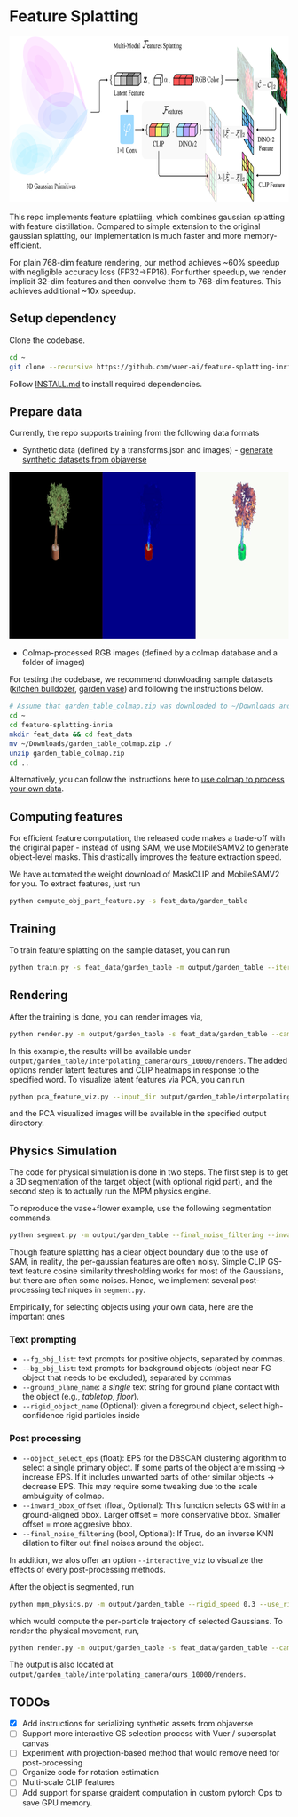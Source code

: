 # Feature Splatting

<a href="assets/method_overview.png"><img height="300" src="assets/method_overview.png"> </a>

This repo implements feature splattiing, which combines gaussian splatting with feature distillation. Compared to simple
extension to the original gaussian splatting, our implementation is much faster and more memory-efficient.

For plain 768-dim feature rendering, our method achieves ~60% speedup with negligible accuracy loss (FP32->FP16).
For further speedup, we render implicit 32-dim features and then convolve them to 768-dim features. This achieves additional
~10x speedup.

## Setup dependency

Clone the codebase.

```bash
cd ~
git clone --recursive https://github.com/vuer-ai/feature-splatting-inria
```

Follow [INSTALL.md](./docs/INSTALL.md) to install required dependencies.

## Prepare data

Currently, the repo supports training from the following data formats

- Synthetic data (defined by a transforms.json and images) - [generate synthetic datasets from objaverse](./docs/synthetic_data_generation.md)

<a href="assets/objaverse_ficus.gif"><img height="300" src="assets/objaverse_ficus.gif"> </a>

- Colmap-processed RGB images (defined by a colmap database and a folder of images)

For testing the codebase, we recommend donwloading sample datasets ([kitchen bulldozer](https://ucsdcloud-my.sharepoint.com/:u:/g/personal/riqiu_ucsd_edu/EUe9hgsPtldItgd7T1qBvxIBI9TVOzmOUfacfRDuKJ__jw?e=25kBdG),
[garden vase](https://ucsdcloud-my.sharepoint.com/:u:/g/personal/riqiu_ucsd_edu/EZGSO896TDNEq5vzyntvp-EB7xxQx-3K2R3uxpF1DIHIlA?e=Be6HcV)) and following the instructions below.

```bash
# Assume that garden_table_colmap.zip was downloaded to ~/Downloads and feature-splatting-inria is under home directory
cd ~
cd feature-splatting-inria
mkdir feat_data && cd feat_data
mv ~/Downloads/garden_table_colmap.zip ./
unzip garden_table_colmap.zip
cd ..
```

Alternatively, you can follow the instructions here to [use colmap to process your own data](./docs/custom_data_processing.md).

## Computing features

For efficient feature computation, the released code makes a trade-off with the original paper - instead of using SAM, we use MobileSAMV2 to generate
object-level masks. This drastically improves the feature extraction speed.

We have automated the weight download of MaskCLIP and MobileSAMV2 for you. To extract features, just run

```bash
python compute_obj_part_feature.py -s feat_data/garden_table
```

## Training

To train feature splatting on the sample dataset, you can run

```bash
python train.py -s feat_data/garden_table -m output/garden_table --iterations 10000
```

## Rendering

After the training is done, you can render images via,

```bash
python render.py -m output/garden_table -s feat_data/garden_table --camera_slerp_list 0 1 --with_feat --clip_feat --text_query 'a vase with flowers' --step_size 10
```

In this example, the results will be available under `output/garden_table/interpolating_camera/ours_10000/renders`. The added options render
latent features and CLIP heatmaps in response to the specified word. To visualize latent features via PCA, you can run

```bash
python pca_feature_viz.py --input_dir output/garden_table/interpolating_camera/ours_10000/renders --output_dir output/garden_table/interpolating_camera/ours_10000/pca_renders
```

and the PCA visualized images will be available in the specified output directory.

## Physics Simulation

The code for physical simulation is done in two steps. The first step is to get a 3D segmentation of the target object (with optional rigid part), and the second step is to actually
run the MPM physics engine.

To reproduce the vase+flower example, use the following segmentation commands.

```bash
python segment.py -m output/garden_table --final_noise_filtering --inward_bbox_offset 0.15 --rigid_object_name vase --interactive_viz
```

Though feature splatting has a clear object boundary due to the use of SAM, in reality, the per-gaussian features are often noisy.
Simple CLIP GS-text feature cosine similarity thresholding works for most of the Gaussians, but there are often some noises.
Hence, we implement several post-processing techniques in `segment.py`.

Empirically, for selecting objects using your own data, here are the important ones

### Text prompting

- `--fg_obj_list`: text prompts for positive objects, separated by commas.
- `--bg_obj_list`: text prompts for background objects (object near FG object that needs to be excluded), separated by commas
- `--ground_plane_name`: a *single* text string for ground plane contact with the object (e.g., *tabletop*, *floor*).
- `--rigid_object_name` (Optional): given a foreground object, select high-confidence rigid particles inside

### Post processing

- `--object_select_eps` (float): EPS for the DBSCAN clustering algorithm to select a single primary object. If some parts of the object are missing -> increase EPS.
    If it includes unwanted parts of other similar objects -> decrease EPS. This may require some tweaking due to the scale ambuiguity of colmap.
- `--inward_bbox_offset` (float, Optional): This function selects GS within a ground-aligned bbox. Larger offset = more conservative bbox. Smaller offset = more aggresive bbox.
- `--final_noise_filtering` (bool, Optional): If True, do an inverse KNN dilation to filter out final noises around the object.

In addition, we alos offer an option `--interactive_viz` to visualize the effects of every post-processing methods.

After the object is segmented, run

```bash
python mpm_physics.py -m output/garden_table --rigid_speed 0.3 --use_rigidity
```

which would compute the per-particle trajectory of selected Gaussians. To render the physical movement, run,

```bash
python render.py -m output/garden_table -s feat_data/garden_table --camera_slerp_list 54 58 --step_size 500 --with_editing
```

The output is also located at `output/garden_table/interpolating_camera/ours_10000/renders`.

## TODOs

- [x] Add instructions for serializing synthetic assets from objaverse
- [ ] Support more interactive GS selection process with Vuer / supersplat canvas
- [ ] Experiment with projection-based method that would remove need for post-processing
- [ ] Organize code for rotation estimation
- [ ] Multi-scale CLIP features
- [ ] Add support for sparse graident computation in custom pytorch Ops to save GPU memory.
